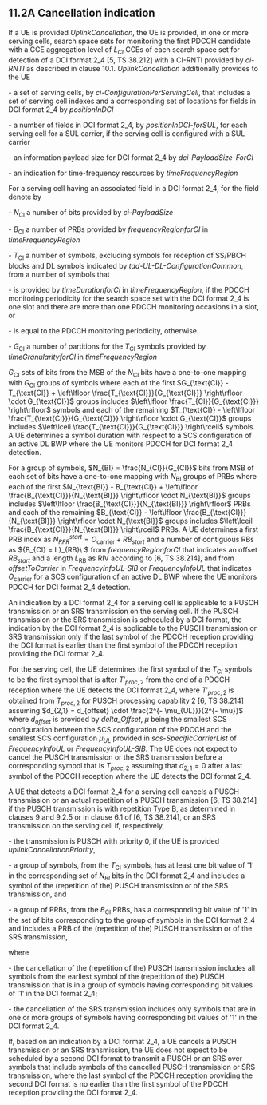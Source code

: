 ## 11.2A Cancellation indication

If a UE is provided *UplinkCancellation*, the UE is provided, in one or
more serving cells, search space sets for monitoring the first PDCCH
candidate with a CCE aggregation level of $L_{CI}$ CCEs of each search
space set for detection of a DCI format 2_4 \[5, TS 38.212\] with a
CI-RNTI provided by *ci-RNTI* as described in clause 10.1.
*UplinkCancellation* additionally provides to the UE

\- a set of serving cells, by *ci-ConfigurationPerServingCell*, that
includes a set of serving cell indexes and a corresponding set of
locations for fields in DCI format 2_4 by *positionInDCI*

\- a number of fields in DCI format 2_4, by *positionInDCI-forSUL*, for
each serving cell for a SUL carrier, if the serving cell is configured
with a SUL carrier

\- an information payload size for DCI format 2_4 by
*dci-PayloadSize-ForCI*

\- an indication for time-frequency resources by *timeFrequencyRegion*

For a serving cell having an associated field in a DCI format 2_4, for
the field denote by

\- $N_{\text{CI}}$ a number of bits provided by *ci-PayloadSize*

\- $B_{\text{CI}}$ a number of PRBs provided by *frequencyRegionforCI*
in *timeFrequencyRegion*

\- $T_{\text{CI}}$ a number of symbols, excluding symbols for reception
of SS/PBCH blocks and DL symbols indicated by
*tdd-UL-DL-ConfigurationCommon*, from a number of symbols that

\- is provided by *timeDurationforCI* in *timeFrequencyRegion*, if the
PDCCH monitoring periodicity for the search space set with the DCI
format 2_4 is one slot and there are more than one PDCCH monitoring
occasions in a slot, or

\- is equal to the PDCCH monitoring periodicity, otherwise.

\- $G_{\text{CI}}$ a number of partitions for the $T_{\text{CI}}$
symbols provided by *timeGranularityforCI* in *timeFrequencyRegion*

$G_{\text{CI}}$ sets of bits from the MSB of the $N_{\text{CI}}$ bits
have a one-to-one mapping with $G_{\text{CI}}$ groups of symbols where
each of the first
$G_{\text{CI}} - T_{\text{CI}} + \left\lfloor \frac{T_{\text{CI}}}{G_{\text{CI}}} \right\rfloor \cdot G_{\text{CI}}$
groups includes
$\left\lfloor \frac{T_{CI}}{G_{\text{CI}}} \right\rfloor$ symbols and
each of the remaining
$T_{\text{CI}} - \left\lfloor \frac{T_{\text{CI}}}{G_{\text{CI}}} \right\rfloor \cdot G_{\text{CI}}$
groups includes
$\left\lceil \frac{T_{\text{CI}}}{G_{\text{CI}}} \right\rceil$ symbols.
A UE determines a symbol duration with respect to a SCS configuration of
an active DL BWP where the UE monitors PDCCH for DCI format 2_4
detection.

For a group of symbols, $N_{BI} = \frac{N_{CI}}{G_{CI}}$ bits from MSB
of each set of bits have a one-to-one mapping with $N_{\text{BI}}$
groups of PRBs where each of the first
$N_{\text{BI}} - B_{\text{CI}} + \left\lfloor \frac{B_{\text{CI}}}{N_{\text{BI}}} \right\rfloor \cdot N_{\text{BI}}$
groups includes
$\left\lfloor \frac{B_{\text{CI}}}{N_{\text{BI}}} \right\rfloor$ PRBs
and each of the remaining
$B_{\text{CI}} - \left\lfloor \frac{B_{\text{CI}}}{N_{\text{BI}}} \right\rfloor \cdot N_{\text{BI}}$
groups includes
$\left\lceil \frac{B_{\text{CI}}}{N_{\text{BI}}} \right\rceil$ PRBs. A
UE determines a first PRB index as
${N_{RFR}^{start} = O}_{\text{carrier}} + {RB}_{start}$ and a number of
contiguous RBs as ${B_{CI} = L}_{RB}\ $ from *frequencyRegionforCI* that
indicates an offset ${RB}_{start}$ and a length $L_{\text{RB}}$ as RIV
according to \[6, TS 38.214\], and from *offsetToCarrier* in
*FrequencyInfoUL-SIB* or *FrequencyInfoUL* that indicates
$O_{\text{carrier}}$ for a SCS configuration of an active DL BWP where
the UE monitors PDCCH for DCI format 2_4 detection.

An indication by a DCI format 2_4 for a serving cell is applicable to a
PUSCH transmission or an SRS transmission on the serving cell. If the
PUSCH transmission or the SRS transmission is scheduled by a DCI format,
the indication by the DCI format 2_4 is applicable to the PUSCH
transmission or SRS transmission only if the last symbol of the PDCCH
reception providing the DCI format is earlier than the first symbol of
the PDCCH reception providing the DCI format 2_4.

For the serving cell, the UE determines the first symbol of the $T_{CI}$
symbols to be the first symbol that is after ${T'}_{proc,2}$ from the
end of a PDCCH reception where the UE detects the DCI format 2_4, where
${T'}_{proc,2}$ is obtained from $T_{proc,2}$ for PUSCH processing
capability 2 \[6, TS 38.214\] assuming
$d_{2,1} = d_{offset} \cdot \frac{2^{- \mu_{UL}}}{2^{- \mu}}$ where
$d_{offset}$ is provided by *delta_Offset*, $\mu$ being the smallest SCS
configuration between the SCS configuration of the PDCCH and the
smallest SCS configuration $\mu_{UL}$ provided in
*scs-SpecificCarrierList* of *FrequencyInfoUL* or *FrequencyInfoUL-SIB*.
The UE does not expect to cancel the PUSCH transmission or the SRS
transmission before a corresponding symbol that is $T_{proc,2}$ assuming
that $d_{2,1} = 0$ after a last symbol of the PDCCH reception where the
UE detects the DCI format 2_4.

A UE that detects a DCI format 2_4 for a serving cell cancels a PUSCH
transmission or an actual repetition of a PUSCH transmission \[6, TS
38.214\] if the PUSCH transmission is with repetition Type B, as
determined in clauses 9 and 9.2.5 or in clause 6.1 of \[6, TS 38.214\],
or an SRS transmission on the serving cell if, respectively,

\- the transmission is PUSCH with priority 0, if the UE is provided
*uplinkCancellationPriority*,

\- a group of symbols, from the $T_{\text{CI}}$ symbols, has at least
one bit value of \'1\' in the corresponding set of $N_{BI}$ bits in the
DCI format 2_4 and includes a symbol of the (repetition of the) PUSCH
transmission or of the SRS transmission, and

\- a group of PRBs, from the $B_{\text{CI}}$ PRBs, has a corresponding
bit value of \'1\' in the set of bits corresponding to the group of
symbols in the DCI format 2_4 and includes a PRB of the (repetition of
the) PUSCH transmission or of the SRS transmission,

where

\- the cancellation of the (repetition of the) PUSCH transmission
includes all symbols from the earliest symbol of the (repetition of the)
PUSCH transmission that is in a group of symbols having corresponding
bit values of \'1\' in the DCI format 2_4;

\- the cancellation of the SRS transmission includes only symbols that
are in one or more groups of symbols having corresponding bit values of
\'1\' in the DCI format 2_4.

If, based on an indication by a DCI format 2_4, a UE cancels a PUSCH
transmission or an SRS transmission, the UE does not expect to be
scheduled by a second DCI format to transmit a PUSCH or an SRS over
symbols that include symbols of the cancelled PUSCH transmission or SRS
transmission, where the last symbol of the PDCCH reception providing the
second DCI format is no earlier than the first symbol of the PDCCH
reception providing the DCI format 2_4.